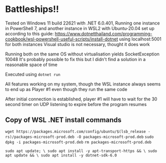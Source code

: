 ﻿# Battleships!!

Tested on Windows 11 build 22621 with .NET 6.0.401,
Running one instance in PowerShell 7,
and another instance in WSL2 with Ubuntu-20.04 set up according to this guide:
https://www.dotnetthailand.com/programming-cookbook/wsl-powershell-useful-scripts/install-dotnet
using localhost:5001 for both instances
Visual studio is not necessary, thought it does work

Running both on the same OS without virtualisation yields SocketException 10048
It's probably possible to fix this but I didn't find a solution in a reasonable space of time

Executed using `dotnet run`

All features working on my system, though the WSL instance always seems to end up as Player #1
even though they run the same code

After initial connection is established, player #1 will have to wait for the 30 second timer
on UDP listening to expire before the program resumes

## Copy of WSL .NET install commands
  `wget https://packages.microsoft.com/config/ubuntu/$(lsb_release -rs)/packages-microsoft-prod.deb -O packages-microsoft-prod.deb`
  `sudo dpkg -i packages-microsoft-prod.deb`
  `rm packages-microsoft-prod.deb`

  `sudo apt update; \
    sudo apt install -y apt-transport-https && \
    sudo apt update && \
    sudo apt install -y dotnet-sdk-6.0`
